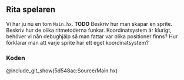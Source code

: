 ## Rita spelaren

Vi har ju nu en tom `Main.hx`. **TODO** Beskriv hur man skapar en sprite. Beskriv hur de olika ritmetoderna funkar. Koordinatsystem är klurigt, behöver vi nån debughjälp så man fattar var olika positioner finns? Hur förklarar man att varje sprite har ett eget koordinatsystem?

### Koden

@include_git_show(5d548ac:Source/Main.hx)
